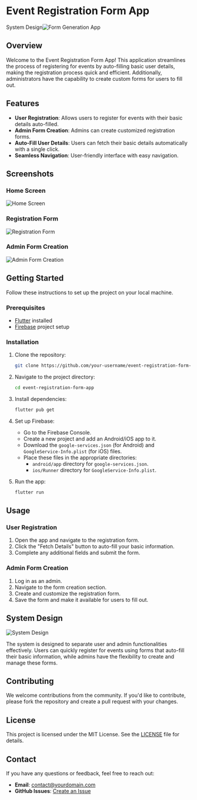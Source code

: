 # Event Registration Form App

System Design![Form Generation App](https://github.com/kathankraithatha/common-registration-form-app/assets/99482358/d20bcaf8-3372-4481-b4a0-ce143c0696cc)


## Overview

Welcome to the Event Registration Form App! This application streamlines the process of registering for events by auto-filling basic user details, making the registration process quick and efficient. Additionally, administrators have the capability to create custom forms for users to fill out.

## Features

- **User Registration**: Allows users to register for events with their basic details auto-filled.
- **Admin Form Creation**: Admins can create customized registration forms.
- **Auto-Fill User Details**: Users can fetch their basic details automatically with a single click.
- **Seamless Navigation**: User-friendly interface with easy navigation.

## Screenshots

### Home Screen
![Home Screen](path/to/home-screen.png)

### Registration Form
![Registration Form](path/to/registration-form.png)

### Admin Form Creation
![Admin Form Creation](path/to/admin-form-creation.png)

## Getting Started

Follow these instructions to set up the project on your local machine.

### Prerequisites

- [Flutter](https://flutter.dev/docs/get-started/install) installed
- [Firebase](https://firebase.google.com/) project setup

### Installation

1. Clone the repository:
    ```bash
    git clone https://github.com/your-username/event-registration-form-app.git
    ```

2. Navigate to the project directory:
    ```bash
    cd event-registration-form-app
    ```

3. Install dependencies:
    ```bash
    flutter pub get
    ```

4. Set up Firebase:
   - Go to the Firebase Console.
   - Create a new project and add an Android/iOS app to it.
   - Download the `google-services.json` (for Android) and `GoogleService-Info.plist` (for iOS) files.
   - Place these files in the appropriate directories:
     - `android/app` directory for `google-services.json`.
     - `ios/Runner` directory for `GoogleService-Info.plist`.

5. Run the app:
    ```bash
    flutter run
    ```

## Usage

### User Registration

1. Open the app and navigate to the registration form.
2. Click the "Fetch Details" button to auto-fill your basic information.
3. Complete any additional fields and submit the form.

### Admin Form Creation

1. Log in as an admin.
2. Navigate to the form creation section.
3. Create and customize the registration form.
4. Save the form and make it available for users to fill out.

## System Design

![System Design](path/to/system-design-image.png)

The system is designed to separate user and admin functionalities effectively. Users can quickly register for events using forms that auto-fill their basic information, while admins have the flexibility to create and manage these forms.

## Contributing

We welcome contributions from the community. If you'd like to contribute, please fork the repository and create a pull request with your changes.

## License

This project is licensed under the MIT License. See the [LICENSE](LICENSE) file for details.

## Contact

If you have any questions or feedback, feel free to reach out:

- **Email**: contact@yourdomain.com
- **GitHub Issues**: [Create an Issue](https://github.com/your-username/event-registration-form-app/issues)
